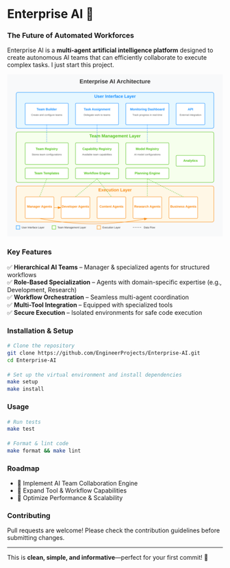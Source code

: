 # **Enterprise AI** 🚀  

### **The Future of Automated Workforces**  

Enterprise AI is a **multi-agent artificial intelligence platform** designed to create autonomous AI teams that can efficiently collaborate to execute complex tasks. I just start this project.

![project architecure](docs/statics/project-architecture.svg)

### **Key Features**  
✅ **Hierarchical AI Teams** – Manager & specialized agents for structured workflows  
✅ **Role-Based Specialization** – Agents with domain-specific expertise (e.g., Development, Research)  
✅ **Workflow Orchestration** – Seamless multi-agent coordination  
✅ **Multi-Tool Integration** – Equipped with specialized tools  
✅ **Secure Execution** – Isolated environments for safe code execution  

### **Installation & Setup**  
```bash
# Clone the repository
git clone https://github.com/EngineerProjects/Enterprise-AI.git
cd Enterprise-AI  

# Set up the virtual environment and install dependencies  
make setup  
make install
```

### **Usage**  
```bash
# Run tests  
make test  

# Format & lint code  
make format && make lint  
```

### **Roadmap**  
- 🔹 Implement AI Team Collaboration Engine  
- 🔹 Expand Tool & Workflow Capabilities  
- 🔹 Optimize Performance & Scalability  

### **Contributing**  
Pull requests are welcome! Please check the contribution guidelines before submitting changes.  

---

This is **clean, simple, and informative**—perfect for your first commit! 🚀